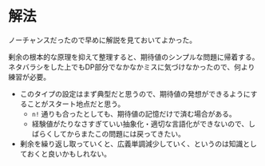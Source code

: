 # 解法

ノーチャンスだったので早めに解説を見ておいてよかった。

剰余の根本的な原理を抑えて整理すると、期待値のシンプルな問題に帰着する。
ネタバラシをした上でもDP部分でなかなかミスに気づけなかったので、何より練習が必要。

- このタイプの設定はまず典型だと思うので、期待値の発想ができるようにすることがスタート地点だと思う。
  - `n!` 通りも合ったとしても、期待値の記憶だけで済む場合がある。
  - 経験値がたりなさすぎていい抽象化・適切な言語化ができないので、しばらくしてからまたこの問題には戻ってきたい。
- 剰余を繰り返し取っていくと、広義単調減少していく、というのは知識としておくと良いかもしれない。

